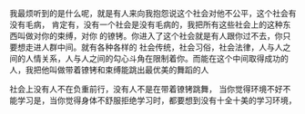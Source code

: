我最烦听到的是什么呢，就是有人来向我抱怨说这个社会对他不公平，这个社会有没有毛病，
肯定有，没有一个社会是没有毛病的，我把所有这些社会上的这种东西叫做对你的束缚，对你
的镣铐。你进入了这个社会就是有人跟你过不去，你只要想走进人群中间。就有各种各样的
社会传统，社会习俗，社会法律，人与人之间的人情关系，人与人之间的勾心斗角在限制着你。而能在这个中间取得成功的人，我把他叫做带着镣铐和束缚能跳出最优美的舞蹈的人

社会上没有人不在负重前行，没有人不是在带着镣铐跳舞，
当你觉得环境不好不能学习是，当你觉得身体不舒服拒绝学习时，都要想到没有十全十美的学习环境，
